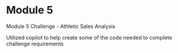 # Module 5

Module 5 Challenge - Athletic Sales Analysis

Utilized copilot to help create some of the code needed to complete challenge requirements
